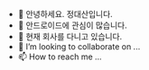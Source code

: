 - 👋 안녕하세요. 정대산입니다.
- 👀 안드로이드에 관심이 많습니다.
- 🌱 현재 회사를 다니고 있습니다.
- 💞️ I’m looking to collaborate on ...
- 📫 How to reach me ...

<!---
kerriganlove/kerriganlove is a ✨ special ✨ repository because its `README.md` (this file) appears on your GitHub profile.
You can click the Preview link to take a look at your changes.
--->
